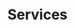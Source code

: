 ---
title: Services
layout: services
text: In Prolike we offer services made with the concept of lean, wether we create websites or software
navigation: true
order: 2
---